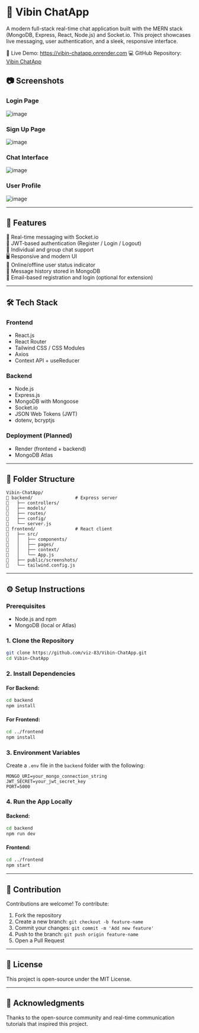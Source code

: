 
# 💬 Vibin ChatApp

A modern full-stack real-time chat application built with the MERN stack (MongoDB, Express, React, Node.js) and Socket.io. This project showcases live messaging, user authentication, and a sleek, responsive interface.

🔗 Live Demo: https://vibin-chatapp.onrender.com
💻 GitHub Repository: [Vibin ChatApp](https://github.com/viz-83/Vibin-ChatApp)

## 📷 Screenshots

### Login Page
![image](https://github.com/user-attachments/assets/4eebc2b8-62be-43cc-b25d-1e4a7c86e9d8)


### Sign Up Page
![image](https://github.com/user-attachments/assets/2461732d-bd28-4411-89b6-2803077a08b0)


### Chat Interface
![image](https://github.com/user-attachments/assets/f1c01d59-d453-4a2b-a11c-8e560bbe754e)


### User Profile
![image](https://github.com/user-attachments/assets/428aaeb9-7ed3-459a-ac8d-ebe459ffc6d1)


---

## 🚀 Features

💬 Real-time messaging with Socket.io  
🔐 JWT-based authentication (Register / Login / Logout)  
👥 Individual and group chat support  
🖥️ Responsive and modern UI  
🔎 Online/offline user status indicator  
📜 Message history stored in MongoDB  
📧 Email-based registration and login (optional for extension)  

---

## 🛠️ Tech Stack

### Frontend
- React.js
- React Router
- Tailwind CSS / CSS Modules
- Axios
- Context API + useReducer

### Backend
- Node.js
- Express.js
- MongoDB with Mongoose
- Socket.io
- JSON Web Tokens (JWT)
- dotenv, bcryptjs

### Deployment (Planned)
- Render (frontend + backend)
- MongoDB Atlas

---

## 📁 Folder Structure

```
Vibin-ChatApp/
🔺 backend/                # Express server
🔺   ├── controllers/
🔺   ├── models/
🔺   ├── routes/
🔺   ├── config/
🔺   └── server.js
🔺 frontend/               # React client
🔺   ├── src/
🔺   │   ├── components/
🔺   │   ├── pages/
🔺   │   ├── context/
🔺   │   └── App.js
🔺   ├── public/screenshots/
🔺   └── tailwind.config.js
```

---

## ⚙️ Setup Instructions

### Prerequisites
- Node.js and npm
- MongoDB (local or Atlas)

### 1. Clone the Repository
```bash
git clone https://github.com/viz-83/Vibin-ChatApp.git
cd Vibin-ChatApp
```

### 2. Install Dependencies

#### For Backend:
```bash
cd backend
npm install
```

#### For Frontend:
```bash
cd ../frontend
npm install
```

### 3. Environment Variables

Create a `.env` file in the `backend` folder with the following:

```
MONGO_URI=your_mongo_connection_string
JWT_SECRET=your_jwt_secret_key
PORT=5000
```

### 4. Run the App Locally

#### Backend:
```bash
cd backend
npm run dev
```

#### Frontend:
```bash
cd ../frontend
npm start
```

---

## 🤝 Contribution

Contributions are welcome! To contribute:

1. Fork the repository  
2. Create a new branch: `git checkout -b feature-name`  
3. Commit your changes: `git commit -m 'Add new feature'`  
4. Push to the branch: `git push origin feature-name`  
5. Open a Pull Request  

---

## 📄 License

This project is open-source under the MIT License.

---

## 🙌 Acknowledgments

Thanks to the open-source community and real-time communication tutorials that inspired this project.
